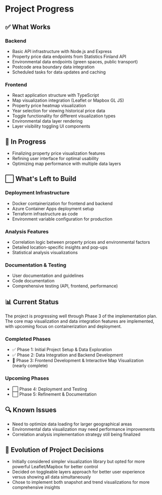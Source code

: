 # Project Progress

## ✅ What Works

### Backend
- Basic API infrastructure with Node.js and Express
- Property price data endpoints from Statistics Finland API
- Environmental data endpoints (green spaces, public transport)
- Postcode area boundary data integration
- Scheduled tasks for data updates and caching

### Frontend
- React application structure with TypeScript
- Map visualization integration (Leaflet or Mapbox GL JS)
- Property price heatmap visualization
- Year selection for viewing historical price data
- Toggle functionality for different visualization types
- Environmental data layer rendering
- Layer visibility toggling UI components

## 🔄 In Progress

- Finalizing property price visualization features
- Refining user interface for optimal usability
- Optimizing map performance with multiple data layers

## ⬜ What's Left to Build

### Deployment Infrastructure
- Docker containerization for frontend and backend
- Azure Container Apps deployment setup
- Terraform infrastructure as code
- Environment variable configuration for production

### Analysis Features
- Correlation logic between property prices and environmental factors
- Detailed location-specific insights and pop-ups
- Statistical analysis visualizations

### Documentation & Testing
- User documentation and guidelines
- Code documentation
- Comprehensive testing (API, frontend, performance)

## 📊 Current Status

The project is progressing well through Phase 3 of the implementation plan. The core map visualization and data integration features are implemented, with upcoming focus on containerization and deployment.

### Completed Phases
- ✅ Phase 1: Initial Project Setup & Data Exploration
- ✅ Phase 2: Data Integration and Backend Development
- 🔄 Phase 3: Frontend Development & Interactive Map Visualization (nearly complete)

### Upcoming Phases
- ⬜ Phase 4: Deployment and Testing
- ⬜ Phase 5: Refinement & Documentation

## 🔍 Known Issues

- Need to optimize data loading for larger geographical areas
- Environmental data visualization may need performance improvements
- Correlation analysis implementation strategy still being finalized

## 📝 Evolution of Project Decisions

- Initially considered simpler visualization library but opted for more powerful Leaflet/Mapbox for better control
- Decided on toggleable layers approach for better user experience versus showing all data simultaneously
- Chose to implement both snapshot and trend visualizations for more comprehensive insights 
